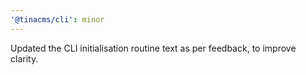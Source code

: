 ```yaml
---
'@tinacms/cli': minor
---
```


Updated the CLI initialisation routine text as per feedback, to improve clarity.
